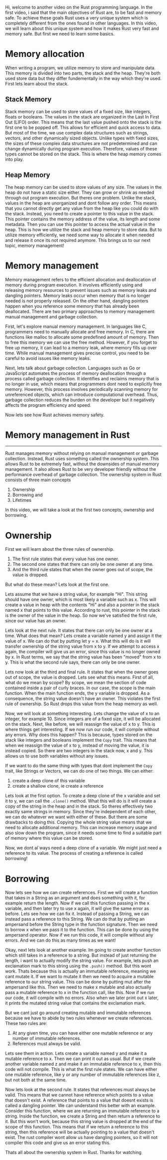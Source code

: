 Hi, welcome to another video on the Rust programming language. In the first video, i said that the main objectives of Rust are, to be fast and memory safe. To achieve these goals Rust uses a very unique system which is completely different from the ones found in other languages. In this video, we will learn about this unique system and how it makes Rust very fast and memory safe. But first we need to learn some basics.

# Memory allocation

When writing a program, we utilize memory to store and manipulate data. This memory is divided into two parts, the stack and the heap. They're both used store data but they differ fundementally in the way which they're used. First lets learn about the stack.

## Stack Memory

Stack memory can be used to store values of a fixed size, like integers, floats or booleans. The values in the stack are organized in the Last In First Out (LIFO) order. This means that the last value pushed onto the stack is the first one to be popped off. This allows for efficient and quick access to data. But most of the time, we use complex data structures such as strings, vectors, and other dynamically sized objects. Unlike types with fixed sizes, the sizes of these complex data structures are not predetermined and can change dynamically during program execution. Therefore, values of these types cannot be stored on the stack. This is where the heap memory comes into play.

## Heap Memory

The heap memory can be used to store values of any size. The values in the heap do not have a static size either. They can grow or shrink as needed through out program execution. But theres one problem. Unlike the stack, values in the heap are unorganized and dont follow any order. This means that you cannot directly get any value from the heap like you could do with the stack. Instead, you need to create a pointer to this value in the stack. This pointer contains the memory address of the value, its length and some metadata. Then you can use this pointer to access the actual value in the heap. This is how we utilize the stack and heap memory to store data. But to utilize memory efficiently, we need some way to allocate it when needed and release it once its not required anymore. This brings us to our next topic, memory management!

# Memory management

Memory management refers to the efficient allocation and deallocation of memory during program execution. It involves efficiently using and releasing memory resources to prevent issues such as memory leaks and dangling pointers. Memory leaks occur when memory that is no longer needed is not properly released. On the other hand, dangling pointers happen when you reference some memory that has already been deallocated. There are two primary approaches to memory management: manual management and garbage collection.

First, let's explore manual memory management. In languages like C, programmers need to manually allocate and free memory. In C, there are functions like malloc to allocate some predefined amount of memory. Then to free this memory we can use the free method. However, if you forget to free up memory, it can lead to a memory leak, where memory fills up over time. While manual management gives precise control, you need to be careful to avoid issues like memory leaks.

Next, lets talk about garbage collection. Languages such as Go or JavaScript automates the process of memory deallocation through a process called garbage collection. It identifies and reclaims memory that is no longer in use, which means that programmers dont need to explicitly free memory. However, this process involves periodically scanning memory for unreferenced objects, which can introduce computational overhead. Thus, garbage collection reduces the burden on the developer but it negatively affects the program efficiency and speed.

Now lets see how Rust achieves memory safety.

# Memory management in Rust

---

Rust manages memory without relying on manual management or garbage collection. Instead, Rust uses something called the ownership system. This allows Rust to be extremely fast, without the downsides of manual memory management. It also allows Rust to be very developer friendly without the performance overhead of garbage collection. The ownership system in Rust consists of three main concepts

1. Ownership
2. Borrowing and
3. Lifetimes

In this video, we will take a look at the first two concepts, ownership and borrowing.

# Ownership

First we will learn about the three rules of ownership. 

1. The first rule states that every value has one owner. 
2. The second one states that there can only be one owner at any time. 
3. And the third rule states that when the owner goes out of scope, the value is dropped.

But what do these mean? Lets look at the first one.

Lets assume that we have a string value, for example "Hi". This string should have one owner, which is most likely a variable such as x. This will create a value in heap with the contents "Hi" and also a pointer in the stack named x that points to this value. According to rust, this pointer in the stack is the owner of the value in the heap. So now we've satisfied the first rule, since our value has an owner.

Lets look at the next rule. It states that there can only be one owner at a time. What does that mean? Lets create a variable named y and assign it the value of x. We can do that by putting let y = x. What this will do is it will transfer ownership of the string value from x to y. If we attempt to access x again, the compiler will give us an error, since this value is no longer owned by x. In Rust terms, we say that the string value has been "moved" from x to y. This is what the second rule says, there can only be one owner.

Lets now look at the third and final rule. It states that when the owner goes out of scope, the value is dropped. Lets see what this means. First of all, what do we mean by scope? By scope, we mean the section of code contained inside a pair of curly braces. In our case, the scope is the main function. When the main function ends, the y variable is dropped. As a consequence, the string value doesn't have an owner. This violates the first rule of ownership. So Rust drops this value from the heap memory as well.

Now, we will look at something interesting. Lets change the value of x to an integer, for example 10. Since integers are of a fixed size, it will be allocated on the stack. Next, like before, we will reassign the value of x to y. This is where things get interesting. If we now run our code, it will compile without any errors. Why does this happen? This is because, types stored on the stack like integers and booleans implement the `Copy` trait. This means that when we reassign the value of x to y, instead of moving the value, it is instead copied. So there are two integers in the stack now, x and y. This allows us to use both variables without any issues.

If we want to do the same thing with types that dont implement the `Copy` trait, like Strings or Vectors, we can do one of two things. We can either:

1. create a deep clone of this variable
2. create a shallow clone, ie create a reference

Lets look at the first option. To create a deep clone of the x variable and set it to y, we can call the `.clone()` method. What this will do is it will create a copy of the string in the heap and in the stack. So theres effectively two exactly same strings in memory. Since they're independent of each other, we can do whatever we want with either of these. But there are some drawbacks to doing this. Copying the whole string value means that we need to allocate additional memory. This can increase memory usage and also slow down the program, since it needs some time to find a suitable part of memory where this value can be stored.

Now, we dont al`ways need a deep clone of a variable. We might just need a reference to its value. The process of creating a reference is called borrowing!

# Borrowing

Now lets see how we can create references. First we will create a function that takes in a String as an argument and does something with it, for example return the length. Now if we call this function passing in the x variable, and then later try to use x again, it will give the same error as before. Lets see how we can fix it. Instead of passing a String, we can instead pass a reference to this String. We can do that by putting an ampersand before the String type in the function signature. Then we need to borrow x when we pass it to the function. This can be done by using the ampersand operator. Now if we run this code, it will compile without any errors. And we can do this as many times as we want!

Okay, next lets look at another example. Im going to create another function which still takes in a reference to a string. But instead of just returning the length, i want to actually modify the string value. For example, lets push an exclamation mark to this string using the `.push()` method. But this wont work. Thats because this is actually an immutable reference, meaning we cant mutate it. If we want to mutate it then we need to acquire a mutable reference to our string value. This can be done by putting mut after the ampersand like this. Then we need to make x mutable and also actually pass a mutable reference to x in the function call, like this. Now if we run our code, it will compile with no errors. Also when we later print out x later, it prints the mutated string value that contains the exclamation mark.

But we cant just go around creating mutable and immutable references because we have to abide by two rules whenever we create references. These two rules are:

1. At any given time, you can have either one mutable reference or any number of immutable references.
2. References must always be valid.

Lets see them in action. Lets create a variable named y and make it a mutable reference to x. Then we can print it out as usual. But if we create another variable named z and make it an immutable reference to x, then this code will not compile. This is what the first rule states. We can have either one mutable reference, like y or any number of immutable references like z, but not both at the same time.

Now lets look at the second rule. It states that references must always be valid. This means that we cannot have reference which points to a value that doesn't exist. A reference that points to a value that doesnt exists is called a dangling pointer. We can understand this better with an example. Consider this function, where we are returning an immutable reference to a string. Inside the function, we create a String and then return a reference to it. But this won't work, because this string value is dropped at the end of the scope of this function. This means that if we return a reference to this string, then this reference will be actually pointing to a value that doesn't exist. The rust compiler wont allow us have dangling pointers, so it will not compiler this code and give us an error stating this.

Thats all about the ownership system in Rust. Thanks for watching
